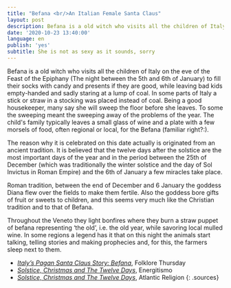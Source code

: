 ```yaml
---
title: "Befana <br/>An Italian Female Santa Claus"
layout: post
description: Befana is a old witch who visits all the children of Italy on the eve of the Feast of the Epiphany (The night between the 5th and 6th of January) to fill their socks with candy and presents if they are good, while leaving bad kids empty-handed and sadly staring at a lump of coal.
date: '2020-10-23 13:40:00'
language: en
publish: 'yes'
subtitle: She is not as sexy as it sounds, sorry
---
```


Befana is a old witch who visits all the children of Italy on the eve of the Feast of the Epiphany (The night between the 5th and 6th of January) to fill their socks with candy and presents if they are good, while leaving bad kids empty-handed and sadly staring at a lump of coal. In some parts of Italy a stick or straw in a stocking was placed instead of coal. Being a good housekeeper, many say she will sweep the floor before she leaves. To some the sweeping meant the sweeping away of the problems of the year. The child's family typically leaves a small glass of wine and a plate with a few morsels of food, often regional or local, for the Befana (familiar right?:).

The reason why it is celebrated on this date actually is originated from an ancient tradition. It is believed that the twelve days after the solstice are the most important days of the year and in the period between the 25th of December (which was traditionally the winter solstice and the day of Sol Invictus in Roman Empire) and the 6th of January a few miracles take place.

Roman tradition, between the end of December and 6 January the goddess Diana flew over the fields to make them fertile. Also the goddess bore gifts of fruit or sweets to children, and this seems very much like the Christian tradition and to that of Befana.

Throughout the Veneto they light bonfires where they burn a straw puppet of befana representing ‘the old’, i.e. the old year, while savoring local mulled wine. In some regions a legend has it that on this night the animals start talking, telling stories and making prophecies and, for this, the farmers sleep next to them.


+ *[Italy’s Pagan Santa Claus Story: Befana](https://folklorethursday.com/christmas/italys-pagan-santa-claus-story-befana/)*, Folklore Thursday
+ *[Solstice, Christmas and The Twelve Days](http://energitismo.com/the-solstice-and-the-origin-of-befana/)*, Energitismo
+ *[Solstice, Christmas and The Twelve Days](https://atlanticreligion.com/2013/12/20/solstice-christmas-and-the-twelve-days/)*, Atlantic Religion
{: .sources}
